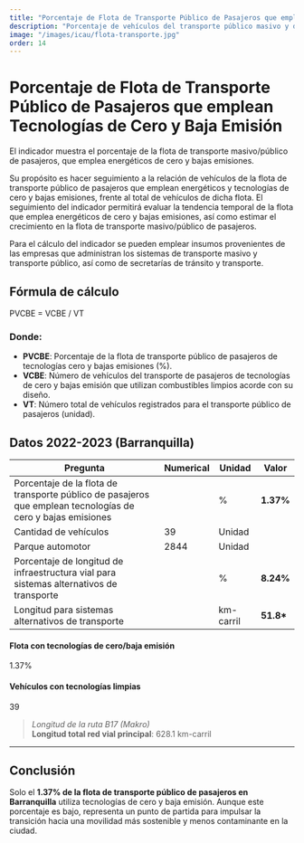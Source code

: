```yaml
---
title: "Porcentaje de Flota de Transporte Público de Pasajeros que emplean Tecnologías de Cero y Baja Emisión"
description: "Porcentaje de vehículos del transporte público masivo y de pasajeros que utilizan energéticos limpios o tecnologías de cero y baja emisión."
image: "/images/icau/flota-transporte.jpg"
order: 14
---
```


# Porcentaje de Flota de Transporte Público de Pasajeros que emplean Tecnologías de Cero y Baja Emisión

El indicador muestra el porcentaje de la flota de transporte masivo/público de pasajeros, que emplea energéticos de cero y bajas emisiones.

Su propósito es hacer seguimiento a la relación de vehículos de la flota de transporte público de pasajeros que emplean energéticos y tecnologías de cero y bajas emisiones, frente al total de vehículos de dicha flota. El seguimiento del indicador permitirá evaluar la tendencia temporal de la flota que emplea energéticos de cero y bajas emisiones, así como estimar el crecimiento en la flota de transporte masivo/público de pasajeros.

Para el cálculo del indicador se pueden emplear insumos provenientes de las empresas que administran los sistemas de transporte masivo y transporte público, así como de secretarías de tránsito y transporte.

## Fórmula de cálculo

PVCBE = VCBE / VT

### Donde:

- **PVCBE**: Porcentaje de la flota de transporte público de pasajeros de tecnologías cero y bajas emisiones (%).
- **VCBE**: Número de vehículos del transporte de pasajeros de tecnologías de cero y bajas emisión que utilizan combustibles limpios acorde con su diseño.
- **VT**: Número total de vehículos registrados para el transporte público de pasajeros (unidad).

## Datos 2022-2023 (Barranquilla)

<table class="custom-table">
  <thead>
    <tr>
      <th>Pregunta</th>
      <th>Numerical</th>
      <th>Unidad</th>
      <th>Valor</th>
    </tr>
  </thead>
  <tbody>
    <tr><td>Porcentaje de la flota de transporte público de pasajeros que emplean tecnologías de cero y bajas emisiones</td><td></td><td>%</td><td><strong>1.37%</strong></td></tr>
    <tr><td>Cantidad de vehículos</td><td>39</td><td>Unidad</td><td></td></tr>
    <tr><td>Parque automotor</td><td>2844</td><td>Unidad</td><td></td></tr>
    <tr><td>Porcentaje de longitud de infraestructura vial para sistemas alternativos de transporte</td><td></td><td>%</td><td><strong>8.24%</strong></td></tr>
    <tr><td>Longitud para sistemas alternativos de transporte</td><td></td><td>km-carril</td><td><strong>51.8*</strong></td></tr>
  </tbody>
</table>

<div class="data-cards">
  <div class="data-card">
    <h4>Flota con tecnologías de cero/baja emisión</h4>
    <div class="value">1.37%</div>
  </div>
  <div class="data-card">
    <h4>Vehículos con tecnologías limpias</h4>
    <div class="value">39</div>
  </div>
</div>

> *Longitud de la ruta B17 (Makro)*  
> **Longitud total red vial principal**: 628.1 km-carril

---

## Conclusión

Solo el **1.37% de la flota de transporte público de pasajeros en Barranquilla** utiliza tecnologías de cero y baja emisión. Aunque este porcentaje es bajo, representa un punto de partida para impulsar la transición hacia una movilidad más sostenible y menos contaminante en la ciudad.
